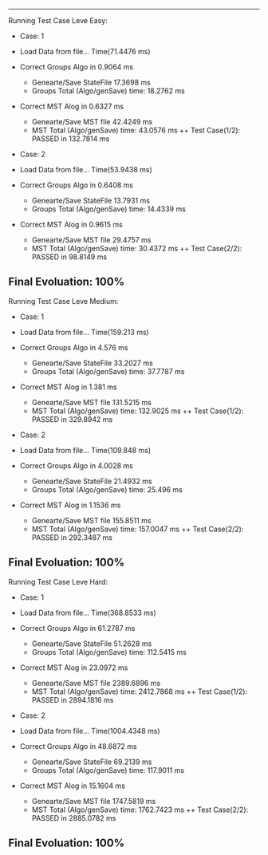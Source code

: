 ----------------------------------------------
Running Test Case Leve Easy:

+ Case: 1
+ Load Data from file... Time(71.4476 ms)
 + Correct Groups Algo in     0.9064 ms
   + Genearte/Save StateFile  17.3698 ms
   + Groups Total (Algo/genSave) time: 18.2762 ms

 + Correct MST Alog in      0.6327 ms
   + Genearte/Save MST file 42.4249 ms
   + MST Total (Algo/genSave) time: 43.0576 ms
++ Test Case(1/2): PASSED in 132.7814 ms


+ Case: 2
+ Load Data from file... Time(53.9438 ms)
 + Correct Groups Algo in     0.6408 ms
   + Genearte/Save StateFile  13.7931 ms
   + Groups Total (Algo/genSave) time: 14.4339 ms

 + Correct MST Alog in      0.9615 ms
   + Genearte/Save MST file 29.4757 ms
   + MST Total (Algo/genSave) time: 30.4372 ms
++ Test Case(2/2): PASSED in 98.8149 ms

Final Evoluation: 100%
----------------------------------------------
Running Test Case Leve Medium:

+ Case: 1
+ Load Data from file... Time(159.213 ms)
 + Correct Groups Algo in     4.576 ms
   + Genearte/Save StateFile  33.2027 ms
   + Groups Total (Algo/genSave) time: 37.7787 ms

 + Correct MST Alog in      1.381 ms
   + Genearte/Save MST file 131.5215 ms
   + MST Total (Algo/genSave) time: 132.9025 ms
++ Test Case(1/2): PASSED in 329.8942 ms


+ Case: 2
+ Load Data from file... Time(109.848 ms)
 + Correct Groups Algo in     4.0028 ms
   + Genearte/Save StateFile  21.4932 ms
   + Groups Total (Algo/genSave) time: 25.496 ms

 + Correct MST Alog in      1.1536 ms
   + Genearte/Save MST file 155.8511 ms
   + MST Total (Algo/genSave) time: 157.0047 ms
++ Test Case(2/2): PASSED in 292.3487 ms

Final Evoluation: 100%
----------------------------------------------
Running Test Case Leve Hard:

+ Case: 1
+ Load Data from file... Time(368.8533 ms)
 + Correct Groups Algo in     61.2787 ms
   + Genearte/Save StateFile  51.2628 ms
   + Groups Total (Algo/genSave) time: 112.5415 ms

 + Correct MST Alog in      23.0972 ms
   + Genearte/Save MST file 2389.6896 ms
   + MST Total (Algo/genSave) time: 2412.7868 ms
++ Test Case(1/2): PASSED in 2894.1816 ms


+ Case: 2
+ Load Data from file... Time(1004.4348 ms)
 + Correct Groups Algo in     48.6872 ms
   + Genearte/Save StateFile  69.2139 ms
   + Groups Total (Algo/genSave) time: 117.9011 ms

 + Correct MST Alog in      15.1604 ms
   + Genearte/Save MST file 1747.5819 ms
   + MST Total (Algo/genSave) time: 1762.7423 ms
++ Test Case(2/2): PASSED in 2885.0782 ms

Final Evoluation: 100%
----------------------------------------------
